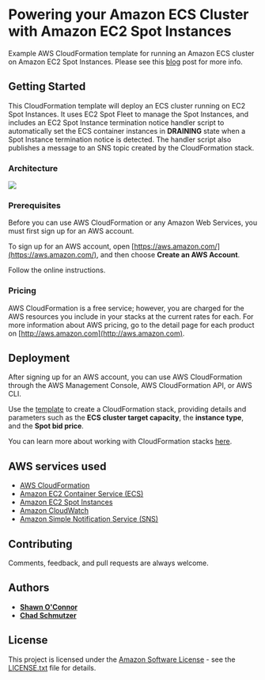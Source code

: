 

# Powering your Amazon ECS Cluster with Amazon EC2 Spot Instances

Example AWS CloudFormation template for running an Amazon ECS cluster on Amazon EC2 Spot Instances. Please see this [blog](https://aws.amazon.com/blogs/compute/powering-your-amazon-ecs-cluster-with-amazon-ec2-spot-instances/) post for more info.

## Getting Started

This CloudFormation template will deploy an ECS cluster running on EC2 Spot Instances. It uses EC2 Spot Fleet to manage the Spot Instances, and includes an EC2 Spot Instance termination notice handler script to automatically set the ECS container instances in **DRAINING** state when a Spot Instance termination notice is detected. The handler script also publishes a message to an SNS topic created by the CloudFormation stack.

### Architecture

![](https://d2908q01vomqb2.cloudfront.net/1b6453892473a467d07372d45eb05abc2031647a/2017/06/05/0606-Spot-5.jpg)

### Prerequisites

Before you can use AWS CloudFormation or any Amazon Web Services, you must first sign up for an AWS account.

To sign up for an AWS account, open [https://aws.amazon.com/](https://aws.amazon.com/), and then choose **Create an AWS Account**.

Follow the online instructions.

### Pricing

AWS CloudFormation is a free service; however, you are charged for the AWS resources you include in your stacks at the current rates for each. For more information about AWS pricing, go to the detail page for each product on [http://aws.amazon.com](http://aws.amazon.com).

## Deployment

After signing up for an AWS account, you can use AWS CloudFormation through the AWS Management Console, AWS CloudFormation API, or AWS CLI.

Use the [template](ecs-ec2-spot-fleet.yaml) to create a CloudFormation stack, providing details and parameters such as the **ECS cluster target capacity**, the **instance type**, and the **Spot bid price**.

You can learn more about working with CloudFormation stacks [here](http://docs.aws.amazon.com/AWSCloudFormation/latest/UserGuide/stacks.html).

## AWS services used

* [AWS CloudFormation](https://aws.amazon.com/cloudformation/)
* [Amazon EC2 Container Service (ECS)](https://aws.amazon.com/ecs/)
* [Amazon EC2 Spot Instances](https://aws.amazon.com/ec2/spot/)
* [Amazon CloudWatch](https://aws.amazon.com/cloudwatch/)
* [Amazon Simple Notification Service (SNS)](https://aws.amazon.com/sns/)

## Contributing

Comments, feedback, and pull requests are always welcome.

## Authors

* [**Shawn O'Connor**](https://github.com/oak2278])
* [**Chad Schmutzer**](https://github.com/schmutze])

## License

This project is licensed under the [Amazon Software License](https://aws.amazon.com/asl/) - see the [LICENSE.txt](LICENSE.txt) file for details.
